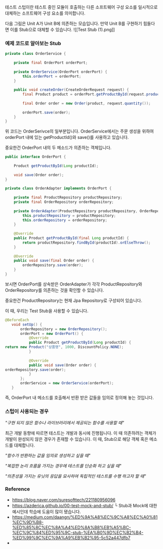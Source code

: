 테스트 스텁이란 테스트 중인 모듈이 호출하는 다른 소프트웨어 구성 요소를 일시적으로 대체하는 소프트웨어 구성 요소를 의미합니다.

다음 그림은 Unit A가 Unit B에 의존하는 모습입니다. 만약 Unit B를 구현하기 힘들다면 이를 Stub으로 대체할 수 있습니다. 
![[Test Stub (1).png]]

### 예제 코드로 알아보는 Stub 
```java
private class OrderService {  
  
    private final OrderPort orderPort;  
  
    private OrderService(OrderPort orderPort) {  
        this.orderPort = orderPort;  
    }  
  
    public void createOrder(CreateOrderRequest request) {  
        final Product product = orderPort.getProductById(request.productId());  
  
        final Order order = new Order(product, request.quantity());  
  
        orderPort.save(order);  
    }  
}
```

위 코드는 OrderSerivce의 일부분입니다. OrderService에서는 주문 생성을 위하여 orderPort 내에 있는 getProductId()와 save()를 사용하고 있습니다. 

중요한건 OrderPort 내의 두 메소드가 의존하는 객체입니다. 
```java
public interface OrderPort {  
  
    Product getProductById(Long productId);  
  
    void save(Order order);  
}  
  
private class OrderAdapter implements OrderPort {  
  
    private final ProductRepository productRepository;  
    private final OrderRepository orderRepository;  
  
    private OrderAdapter(ProductRepository productRepository, OrderRepository orderRepository) {  
        this.productRepository = productRepository;  
        this.orderRepository = orderRepository;  
    }  
  
    @Override  
    public Product getProductById(final Long productId) {  
        return productRepository.findById(productId).orElseThrow();  
    }  
  
    @Override  
    public void save(final Order order) {  
        orderRepository.save(order);  
    }  
}
```

보시면 OrderPort를 상속받은 OrderAdapter가 각각 ProductRepository와 OrderRepository를 의존하는 것을 확인할 수 있습니다.

중요한건 ProductRepository는 현재 Jpa Repository로 구성되어 있습니다. 

이 때, 우리는 Test Stub을 사용할 수 있습니다. 
```java
@BeforeEach  
   void setUp() {  
       orderRepository = new OrderRepository();  
       orderPort = new OrderPort() {  
           @Override  
           public Product getProductById(Long productId) {  
return new Product("상품명", 1000, DiscountPolicy.NONE);  
           }  
  
           @Override  
           public void save(Order order) {  
orderRepository.save(order);  
           }  
       };  
       orderService = new OrderService(orderPort);  
   }
```

즉, OrderPort 내 메소드를 호출해서 반환 받은 값들을 임의로 정의해 놓는 것입니다. 

### 스텁이 사용되는 경우 
*"구현 되지 않은 함수나 라이브러리에서 제공되는 함수를 사용할 때"*

최근 개발 동향에 따르면 테스트는 개발과 동시에 진행됩니다. 이 때 의존하려는 객체가 개발이 완성되지 않은 경우가 존재할 수 있습니다. 이 때, Stub으로 해당 객체 혹은 메소드를 대체합니다.

*"함수가 반환하는 값을 임의로 생성하고 싶을 때"*

*"복잡한 논리 흐름을 가지는 경우에 테스트를 단순화 하고 싶을 때"*

*"의존성을 가지는 유닛의 응답을 묘사하여 독립적인 테스트를 수행 하고자 할 때"*

### Reference
- https://blog.naver.com/suresofttech/221180956096
- https://azderica.github.io/00-test-mock-and-stub/
	└ Stub과 Mock에 대한 예시인데 학습에 도움이 많이 됐습니다.
- https://medium.com/daangn/%ED%9A%A8%EC%9C%A8%EC%A0%81%EC%9D%B8-%ED%85%8C%EC%8A%A4%ED%8A%B8%EB%A5%BC-%EC%9C%84%ED%95%9C-stub-%EA%B0%9D%EC%B2%B4-%ED%99%9C%EC%9A%A9%EB%B2%95-5c52a447dfb7
- 